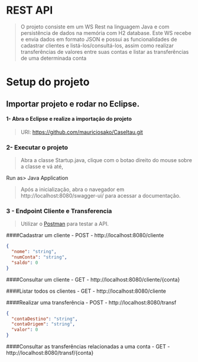 # REST API
>O projeto consiste em um WS Rest na linguagem Java e com persistência de dados na memória com H2 database. Este WS recebe e envia dados em formato JSON e possui as funcionalidades de cadastrar clientes e listá-los/consultá-los, assim como realizar transferências de valores entre suas contas e listar as transferências de uma determinada conta</p>

# Setup do projeto

## Importar projeto e rodar no Eclipse.
#### 1- Abra o Eclipse e realize a importação do projeto
  
>URI: https://github.com/mauriciosako/CaseItau.git


### 2- Executar o projeto
>Abra a classe Startup.java, clique com o botao direito do mouse sobre a classe e vá até,

Run as> Java Application

>Após a inicialização, abra o navegador em http://localhost:8080/swagger-ui/ para acessar a documentação.

### 3 - Endpoint Cliente e Transferencia
>Utilizar o [Postman](https://www.getpostman.com "postman") para testar a API.


####Cadastrar um cliente - POST - http://localhost:8080/cliente
```json
{
  "nome": "string",
  "numConta": "string",
  "saldo": 0
}
```

####Consultar um cliente - GET - http://localhost:8080/cliente/{conta}

####Listar todos os clientes - GET - http://localhost:8080/cliente


####Realizar uma transferência - POST - http://localhost:8080/transf
```json
{
  "contaDestino": "string",
  "contaOrigem": "string",
  "valor": 0
}
```

####Consultar as transferências relacionadas a uma conta - GET - http://localhost:8080/transf/{conta}



